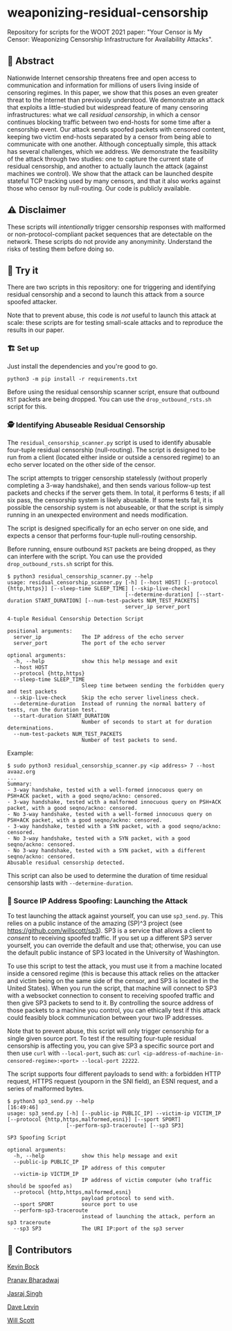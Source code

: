 # weaponizing-residual-censorship

Repository for scripts for the WOOT 2021 paper: "Your Censor is My Censor: Weaponizing
Censorship Infrastructure for Availability Attacks".

## 📝 Abstract

Nationwide Internet censorship threatens free and open access to communication and information
for millions of users living inside of censoring regimes. In this paper, we show that this poses
an even greater threat to the Internet than previously understood. We demonstrate an attack that
exploits a little-studied but widespread feature of many censoring infrastructures: what we call
_residual censorship_, in which a censor continues blocking traffic between two end-hosts for some
time after a censorship event. Our attack sends spoofed packets with censored content, keeping
two victim end-hosts separated by a censor from being able to communicate with one another.
Although conceptually simple, this attack has several challenges, which we address. We
demonstrate the feasibility of the attack through two studies: one to capture the current state
of residual censorship, and another to actually launch the attack (against machines we control).
We show that the attack can be launched despite stateful TCP tracking used by many censors, and
that it also works against those who censor by null-routing. Our code is publicly available.

## ⚠️ Disclaimer 

These scripts will _intentionally_ trigger censorship responses with malformed or
non-protocol-compliant packet sequences that are detectable on the network. These scripts do not
provide any anonyminity. Understand the risks of testing them before doing so.

## 🏃 Try it

There are two scripts in this repository: one for triggering and identifying residual censorship
and a second to launch this attack from a source spoofed attacker.

Note that to prevent abuse, this code is *not* useful to launch this attack at scale: these
scripts are for testing small-scale attacks and to reproduce the results in our paper.

### 🏗 Set up

Just install the dependencies and you're good to go. 
```
python3 -m pip install -r requirements.txt
```

Before using the residual censorship scanner script, ensure that outbound `RST` packets are
being dropped. You can use the `drop_outbound_rsts.sh` script for this. 

### 🕵️ Identifying Abuseable Residual Censorship

The `residual_censorship_scanner.py` script is used to identify abusable four-tuple residual
censorship (null-routing). The script is designed to be run from a client (located either inside
or outside a censored regime) to an echo server located on the other side of the censor.

The script attempts to trigger censorship statelessly (without properly completing a 3-way
handshake), and then sends various follow-up test packets and checks if the server gets them. In
total, it performs 6 tests; if all six pass, the censorship system is likely abusable. If some
tests fail, it is possible the censorship system is not abuseable, or that the script is simply
running in an unexpected environment and needs modification.

The script is designed specifically for an echo server on one side, and expects a censor that
performs four-tuple null-routing censorship.

Before running, ensure outbound `RST` packets are being dropped, as they can interfere with the script.
You can use the provided `drop_outbound_rsts.sh` script for this.

```
$ python3 residual_censorship_scanner.py --help                      
usage: residual_censorship_scanner.py [-h] [--host HOST] [--protocol {http,https}] [--sleep-time SLEEP_TIME] [--skip-live-check]
                                      [--determine-duration] [--start-duration START_DURATION] [--num-test-packets NUM_TEST_PACKETS]
                                      server_ip server_port

4-tuple Residual Censorship Detection Script

positional arguments:
  server_ip             The IP address of the echo server
  server_port           The port of the echo server

optional arguments:
  -h, --help            show this help message and exit
  --host HOST
  --protocol {http,https}
  --sleep-time SLEEP_TIME
                        Sleep time between sending the forbidden query and test packets
  --skip-live-check     Skip the echo server liveliness check.
  --determine-duration  Instead of running the normal battery of tests, run the duration test.
  --start-duration START_DURATION
                        Number of seconds to start at for duration determinations.
  --num-test-packets NUM_TEST_PACKETS
                        Number of test packets to send.
```

Example:
```
$ sudo python3 residual_censorship_scanner.py <ip address> 7 --host avaaz.org
...
Summary:
- 3-way handshake, tested with a well-formed innocuous query on PSH+ACK packet, with a good seqno/ackno: censored.
- 3-way handshake, tested with a malformed innocuous query on PSH+ACK packet, with a good seqno/ackno: censored.
- No 3-way handshake, tested with a well-formed innocuous query on PSH+ACK packet, with a good seqno/ackno: censored.
- 3-way handshake, tested with a SYN packet, with a good seqno/ackno: censored.
- No 3-way handshake, tested with a SYN packet, with a good seqno/ackno: censored.
- No 3-way handshake, tested with a SYN packet, with a different seqno/ackno: censored.
Abusable residual censorship detected.
```

This script can also be used to determine the duration of time residual censorship lasts with `--determine-duration`.


### 🚀 Source IP Address Spoofing: Launching the Attack

To test launching the attack against yourself, you can use `sp3_send.py`. This relies on a
public instance of the amazing (SP)^3 project (see https://github.com/willscott/sp3). SP3 is a
service that allows a client to _consent_ to receiving spoofed traffic. If you set up a
different SP3 server yourself, you can override the default and use that; otherwise, you can use
the default public instance of SP3 located in the University of Washington.

To use this script to test the attack, you must use it from a machine located inside a censored
regime (this is because this attack relies on the attacker and victim being on the same side of
the censor, and SP3 is located in the United States). When you run the script, that machine will
connect to SP3 with a websocket connection to consent to receiving spoofed traffic and then give
SP3 packets to send to it. By controlling the source address of those packets to a machine you
control, you can ethically test if this attack could feasibly block communication between your
two IP addresses.

Note that to prevent abuse, this script will only trigger censorship for a single given source
port. To test if the resulting four-tuple residual censorship is affecting you, you can give SP3
a specific source port and then use `curl` with `--local-port`, such as: `curl <ip-address-of-machine-in-censored-regime>:<port> --local-port 22222`.

The script supports four different payloads to send with: a forbidden HTTP request, HTTPS
request (youporn in the SNI field), an ESNI request, and a series of malformed bytes.

```
$ python3 sp3_send.py --help                                                              [16:49:46]
usage: sp3_send.py [-h] [--public-ip PUBLIC_IP] --victim-ip VICTIM_IP [--protocol {http,https,malformed,esni}] [--sport SPORT]
                   [--perform-sp3-traceroute] [--sp3 SP3]

SP3 Spoofing Script

optional arguments:
  -h, --help            show this help message and exit
  --public-ip PUBLIC_IP
                        IP address of this computer
  --victim-ip VICTIM_IP
                        IP address of victim computer (who traffic should be spoofed as)
  --protocol {http,https,malformed,esni}
                        payload protocol to send with.
  --sport SPORT         source port to use
  --perform-sp3-traceroute
                        instead of launching the attack, perform an sp3 traceroute
  --sp3 SP3             The URI IP:port of the sp3 server
```

## 👷 Contributors

[Kevin Bock](https://www.cs.umd.edu/~kbock/)

[Pranav Bharadwaj](https://github.com/pbokc)

[Jasraj Singh](https://github.com/jasrajsingh1)

[Dave Levin](https://www.cs.umd.edu/~dml/)

[Will Scott](https://github.com/willscott)
